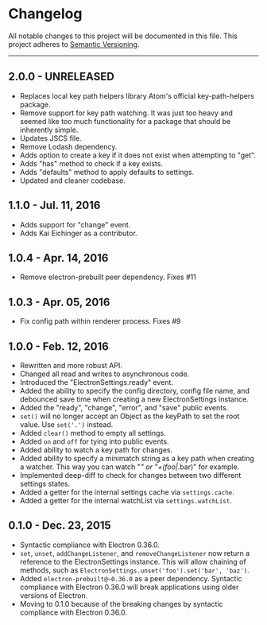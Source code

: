 Changelog
=========
All notable changes to this project will be documented in this file.
This project adheres to [Semantic Versioning](http://semver.org/).

***

2.0.0 - UNRELEASED
------------------
* Replaces local key path helpers library Atom's official key-path-helpers package.
* Remove support for key path watching. It was just too heavy and seemed like too much functionality for a package that should be inherently simple.
* Updates JSCS file.
* Remove Lodash dependency.
* Adds option to create a key if it does not exist when attempting to "get".
* Adds "has" method to check if a key exists.
* Adds "defaults" method to apply defaults to settings.
* Updated and cleaner codebase.

1.1.0 - Jul. 11, 2016
---------------------
* Adds support for "change" event.
* Adds Kai Eichinger as a contributor.

1.0.4 - Apr. 14, 2016
---------------------
* Remove electron-prebuilt peer dependency. Fixes #11

1.0.3 - Apr. 05, 2016
---------------------
* Fix config path within renderer process. Fixes #9

1.0.0 - Feb. 12, 2016
---------------------
* Rewritten and more robust API.
* Changed all read and writes to asynchronous code.
* Introduced the "ElectronSettings.ready" event.
* Added the ability to specify the config directory, config file name, and debounced save time when creating a new ElectronSettings instance.
* Added the "ready", "change", "error", and "save" public events.
* `set()` will no longer accept an Object as the keyPath to set the root value. Use `set('.')` instead.
* Added `clear()` method to empty all settings.
* Added `on` and `off` for tying into public events.
* Added ability to watch a key path for changes.
* Added ability to specify a minimatch string as a key path when creating a watcher. This way you can watch "*" or "+(foo|*.bar)" for example.
* Implemented deep-diff to check for changes between two different settings states.
* Added a getter for the internal settings cache via `settings.cache`.
* Added a getter for the internal watchList via `settings.watchList`.

0.1.0 - Dec. 23, 2015
---------------------
* Syntactic compliance with Electron 0.36.0.
* `set`, `unset`, `addChangeListener`, and `removeChangeListener` now return a reference to the ElectronSettings instance. This will allow chaining of methods, such as `ElectronSettings.unset('foo').set('bar', 'baz')`.
* Added `electron-prebuilt@~0.36.0` as a peer dependency. Syntactic compliance with Electron 0.36.0 will break applications using older versions of Electron.
* Moving to 0.1.0 because of the breaking changes by syntactic compliance with Electron 0.36.0.
